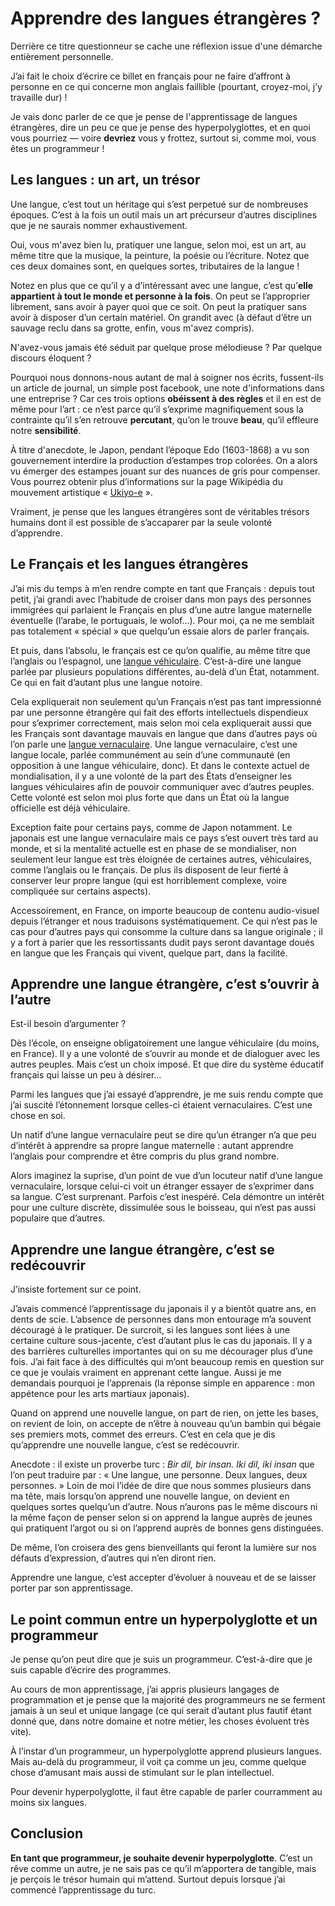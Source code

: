 # Apprendre des langues étrangères ?

Derrière ce titre questionneur se cache une réflexion issue d'une démarche
entièrement personnelle.

J’ai fait le choix d’écrire ce billet en français pour ne faire d’affront à
personne en ce qui concerne mon anglais faillible (pourtant, croyez-moi,
j’y travaille dur) !

Je vais donc parler de ce que je pense de l'apprentissage de langues
étrangères, dire un peu ce que je pense des hyperpolyglottes, et en quoi vous
pourriez — voire **devriez** vous y frottez, surtout si, comme moi, vous êtes
un programmeur !

## Les langues : un art, un trésor

Une langue, c’est tout un héritage qui s’est perpetué sur de nombreuses
époques. C’est à la fois un outil mais un art précurseur d’autres disciplines
que je ne saurais nommer exhaustivement.

Oui, vous m'avez bien lu, pratiquer une langue, selon moi, est un art, au même
titre que la musique, la peinture, la poésie ou l’écriture. Notez que ces deux
domaines sont, en quelques sortes, tributaires de la langue !

Notez en plus que ce qu’il y a d’intéressant avec une langue, c’est qu’**elle
appartient à tout le monde et personne à la fois**. On peut se l’approprier
librement, sans avoir à payer quoi que ce soit. On peut la pratiquer sans avoir
à disposer d’un certain matériel. On grandit avec (à défaut d’être un sauvage
reclu dans sa grotte, enfin, vous m'avez compris).

N'avez-vous jamais été séduit par quelque prose mélodieuse ? Par quelque
discours éloquent ?

Pourquoi nous donnons-nous autant de mal à soigner nos écrits, fussent-ils un
article de journal, un simple post facebook, une note d'informations dans une
entreprise ? Car ces trois options **obéissent à des règles** et il en est de
même pour l’art : ce n’est parce qu’il s’exprime magnifiquement sous la
contrainte qu’il s’en retrouve **percutant**, qu’on le trouve **beau**, qu’il
effleure notre **sensibilité**.

À titre d'anecdote, le Japon, pendant l’époque Edo (1603-1868) a vu son
gouvernement interdire la production d’estampes trop colorées. On a alors vu
émerger des estampes jouant sur des nuances de gris pour compenser. Vous
pourrez obtenir plus d’informations sur la page Wikipédia du mouvement
artistique « [Ukiyo-e](https://fr.wikipedia.org/wiki/Ukiyo-e) ».

Vraiment, je pense que les langues étrangères sont de véritables trésors
humains dont il est possible de s’accaparer par la seule volonté d’apprendre.

## Le Français et les langues étrangères

J’ai mis du temps à m’en rendre compte en tant que Français : depuis tout petit,
j’ai grandi avec l’habitude de croiser dans mon pays des personnes immigrées
qui parlaient le Français en plus d’une autre langue maternelle éventuelle
(l’arabe, le portuguais, le wolof…). Pour moi, ça ne me semblait pas totalement
« spécial » que quelqu’un essaie alors de parler français.

Et puis, dans l’absolu, le français est ce qu’on qualifie, au même titre que
l’anglais ou l’espagnol, une
[langue véhiculaire](https://fr.wikipedia.org/wiki/Langue_v%C3%A9hiculaire).
C’est-à-dire une langue parlée par plusieurs populations différentes, au-delà
d’un État, notamment. Ce qui en fait d’autant plus une langue notoire.

Cela expliquerait non seulement qu’un Français n’est pas tant impressionné par
une personne étrangère qui fait des efforts intellectuels dispendieux pour
s’exprimer correctement, mais selon moi cela expliquerait aussi que les
Français sont davantage mauvais en langue que dans d’autres pays où l’on parle
une [langue vernaculaire](https://fr.wikipedia.org/wiki/Langue_vernaculaire).
Une langue vernaculaire, c’est une langue locale, parlée communément au sein
d’une communauté (en opposition à une langue véhiculaire, donc). Et dans le
contexte actuel de mondialisation, il y a une volonté de la part des États
d’enseigner les langues véhiculaires afin de pouvoir communiquer avec d’autres
peuples. Cette volonté est selon moi plus forte que dans un État où la langue
officielle est déjà véhiculaire.

Exception faite pour certains pays, comme de Japon notamment. Le japonais est
une langue vernaculaire mais ce pays s’est ouvert très tard au monde, et si la
mentalité actuelle est en phase de se mondialiser, non seulement leur langue
est très éloignée de certaines autres, véhiculaires, comme l’anglais ou le
français. De plus ils disposent de leur fierté à conserver leur propre langue
(qui est horriblement complexe, voire compliquée sur certains aspects).

Accessoirement, en France, on importe beaucoup de contenu audio-visuel depuis
l’étranger et nous traduisons systématiquement. Ce qui n’est pas le cas pour
d’autres pays qui consomme la culture dans sa langue originale ; il y a fort
à parier que les ressortissants dudit pays seront davantage doués en langue
que les Français qui vivent, quelque part, dans la facilité.

## Apprendre une langue étrangère, c’est s’ouvrir à l’autre

Est-il besoin d’argumenter ?

Dès l’école, on enseigne obligatoirement une langue véhiculaire (du moins, en
France). Il y a une volonté de s’ouvrir au monde et de dialoguer avec les
autres peuples. Mais c’est un choix imposé. Et que dire du système éducatif
français qui laisse un peu à désirer…

Parmi les langues que j’ai essayé d’apprendre, je me suis rendu compte que j’ai
suscité l’étonnement lorsque celles-ci étaient vernaculaires. C’est une chose
en soi.

Un natif d’une langue vernaculaire peut se dire qu’un étranger n’a que peu
d’intérêt à apprendre sa propre langue maternelle : autant apprendre l’anglais
pour comprendre et être compris du plus grand nombre.

Alors imaginez la suprise, d’un point de vue d’un locuteur natif d’une langue
vernaculaire, lorsque celui-ci voit un étranger essayer de s’exprimer dans sa
langue. C’est surprenant. Parfois c’est inespéré. Cela démontre un intérêt pour
une culture discrète, dissimulée sous le boisseau, qui n’est pas aussi
populaire que d’autres.

## Apprendre une langue étrangère, c’est se redécouvrir

J’insiste fortement sur ce point.

J’avais commencé l’apprentissage du japonais il y a bientôt quatre ans, en
dents de scie. L’absence de personnes dans mon entourage m’a souvent découragé
à le pratiquer. De surcroit, si les langues sont liées à une certaine culture
sous-jacente, c’est d’autant plus le cas du japonais. Il y a des barrières
culturelles importantes qui on su me décourager plus d’une fois. J’ai fait face
à des difficultés qui m’ont beaucoup remis en question sur ce que je voulais
vraiment en apprenant cette langue. Aussi je me demandais pourquoi je
l’apprenais (la réponse simple en apparence : mon appétence pour les arts
martiaux japonais).

Quand on apprend une nouvelle langue, on part de rien, on jette les bases, on
revient de loin, on accepte de n’être à nouveau qu’un bambin qui bégaie ses
premiers mots, commet des erreurs. C’est en cela que je dis qu’apprendre une
nouvelle langue, c’est se redécouvrir.

Anecdote : il existe un proverbe turc : *Bir dil, bir insan. Iki dil, iki insan*
que l’on peut traduire par : « Une langue, une personne. Deux langues, deux
personnes. » Loin de moi l’idée de dire que nous sommes plusieurs dans ma tête,
mais lorsqu’on apprend une nouvelle langue, on devient en quelques sortes
quelqu’un d’autre. Nous n’aurons pas le même discours ni la même façon de
penser selon si on apprend la langue auprès de jeunes qui pratiquent l’argot ou
si on l’apprend auprès de bonnes gens distinguées.

De même, l’on croisera des gens bienveillants qui feront la lumière sur nos
défauts d’expression, d’autres qui n’en diront rien.

Apprendre une langue, c’est accepter d’évoluer à nouveau et de se laisser
porter par son apprentissage.

## Le point commun entre un hyperpolyglotte et un programmeur

Je pense qu’on peut dire que je suis un programmeur. C’est-à-dire que je suis
capable d’écrire des programmes.

Au cours de mon apprentissage, j’ai appris plusieurs langages de programmation
et je pense que la majorité des programmeurs ne se ferment jamais à un seul et
unique langage (ce qui serait d’autant plus fautif étant donné que, dans notre
domaine et notre métier, les choses évoluent très vite).

À l’instar d’un programmeur, un hyperpolyglotte apprend plusieurs langues. Mais
au-delà du programmeur, il voit ça comme un jeu, comme quelque chose d’amusant
mais aussi de stimulant sur le plan intellectuel. 

Pour devenir hyperpolyglotte, il faut être capable de parler courramment au
moins six langues.

## Conclusion

**En tant que programmeur, je souhaite devenir hyperpolyglotte**. C’est un rêve
comme un autre, je ne sais pas ce qu’il m’apportera de tangible, mais je
perçois le trésor humain qui m’attend. Surtout depuis lorsque j’ai commencé
l’apprentissage du turc.